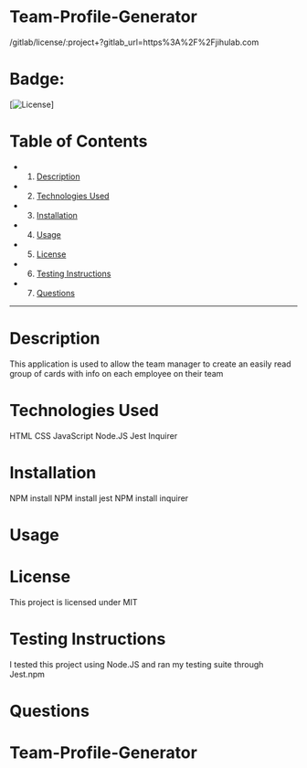 # Team-Profile-Generator

/gitlab/license/:project+?gitlab_url=https%3A%2F%2Fjihulab.com

# Badge:

[![License](https://img.shields.io/badge/License%3A-MIT-green)]

# Table of Contents

- 1.  [Description](#description)
- 2.  [Technologies Used](#technologies-used)
- 3.  [Installation](#installation)
- 4.  [Usage](#usage)
- 5.  [License](#license)
- 6.  [Testing Instructions](#testing-instructions)
- 7.  [Questions](#questions)

---

# Description

This application is used to allow the team manager to create an easily read group of cards with info on each employee on their team

# Technologies Used

HTML
CSS
JavaScript
Node.JS
Jest
Inquirer

# Installation

NPM install
NPM install jest
NPM install inquirer

# Usage

# License

This project is licensed under MIT

# Testing Instructions

I tested this project using Node.JS and ran my testing suite through Jest.npm

# Questions
# Team-Profile-Generator
